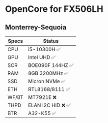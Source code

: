 # OpenCore for FX506LH
## Monterrey-Sequoia
Specs  | Status
------------- | -------------
CPU  | i5-10300H :white_check_mark:
GPU  | Intel UHD :white_check_mark:
SCR  | BOE090F 144HZ :white_check_mark:
RAM  | 8GB 3200MHz :white_check_mark: 
SSD  | Micron NVMe :white_check_mark:
ETH  | RTL8168/8111 :white_check_mark:
WF/BT  | MT7921E :x:
THPD | ELAN I2C HID :x: :white_check_mark:
BTR | A32-K55 :white_check_mark:
